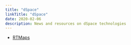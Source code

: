```yaml
---
title: "dSpace"
linkTitle: "dSpace"
date: 2020-02-06
description: News and resources on dSpace technologies
---
```


* [RTMaps](https://www.dspace.com/en/inc/home/products/sw/impsw/rtmaps.cfm)
